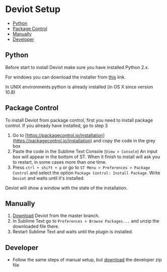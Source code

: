 # Deviot Setup

- [Python](#python)
- [Package Control](#package-control)
- [Manually](#manually)
- [Developer](#developer)

## Python
Before start to install Deviot make sure you have installed Python 2.x.

For windows you can download the installer from [this](https://www.python.org/downloads/) link. 

In UNIX environments python is already installed (in OS X since version 10.8)

## Package Control

To install Deviot from package control, first you need to install package control. If you already have installed, go to step 3

1. Go to [https://packagecontrol.io/installation](https://packagecontrol.io/installation) and copy the code in the grey box
2. Paste the code in the Sublime Text Console (`View > Console`) An input box will appear in the bottom of ST. When it finish to install will ask you to restart, in some cases more than one time.
3. Press `ctrl + shift + p` or go to `ST Menu > Preferences > Package Control` and select the option `Package Control: Install Package`. Write `Deviot` and waits until it's installed.

Deviot will show a window with the state of the installation.

## Manually

1. [Download](https://github.com/gepd/Deviot/archive/master.zip) Deviot from the master branch.
2. In Sublime Text go to `Preferences > Browse Packages...` and unzip the downloaded file there.
3. Restart Sublime Text and waits until the plugin is installed.

## Developer

- Follow the same steps of manual setup, but [download](https://github.com/gepd/Deviot/archive/develop.zip) the developer zip file